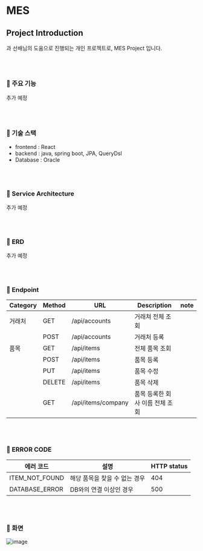 # MES

## Project Introduction

과 선배님의 도움으로 진행되는 개인 프로젝트로, MES Project 입니다.

<br />

<br />

### 📌 주요 기능

추가 예정

<br />

<br />

### 📌 기술 스택

- frontend : React
- backend : java, spring boot, JPA, QueryDsl
- Database : Oracle

<br />

<br />

### 📌 Service Architecture

추가 예정

<br />

<br />

### 📌 ERD

추가 예정

<br />

<br />

### 📌 Endpoint

| Category | Method | URL                | Description        | note |
|----------|--------|--------------------|--------------------|------|
| 거래처      | GET    | /api/accounts      | 거래쳐 전체 조회          |      |
|          | POST   | /api/accounts      | 거래처 등록             |      |
| 품목       | GET    | /api/items         | 전체 품목 조회           |      |
|          | POST   | /api/items         | 품목 등록              |      |
|          | PUT    | /api/items         | 품목 수정              |      |
|          | DELETE | /api/items         | 품목 삭제              |      |
|          | GET    | /api/items/company | 품목 등록한 회사 이름 전체 조회 |      |

<br />

<br />


### 📌 ERROR CODE
| 에러 코드          | 설명                | HTTP status |
|----------------|-------------------|-------------|
| ITEM_NOT_FOUND | 해당 품목을 찾을 수 없는 경우 | 404         |
| DATABASE_ERROR | DB와의 연결 이상인 경우    | 500         |

<br />

<br />



### 📌 화면

![image](https://user-images.githubusercontent.com/110380812/215248164-da7896bb-dd2b-42d7-850b-8a1e7906a676.png)


<br />

<br />
